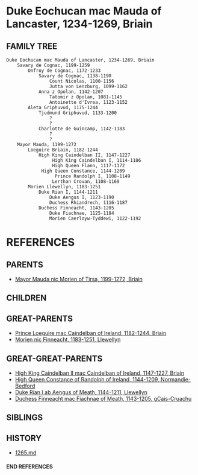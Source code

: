 # Duke Eochucan mac Mauda of Lancaster, 1234-1269, Briain

## FAMILY TREE

```
Duke Eochucan mac Mauda of Lancaster, 1234-1269, Briain
    Savary de Cognac, 1199-1259
        Onfroy de Cognac, 1172-1233
            Savary de Cognac, 1138-1190
                Count Nicolas, 1100-1156
                Jutta von Lenzburg, 1099-1162
            Anna z Opolan, 1142-1207
                Tatomir z Opolan, 1081-1145
                Antoinette d'Ivrea, 1123-1152
        Aleta Griphuvud, 1175-1244
            Tjudmund Griphuvud, 1133-1200
                ?
                ?
            Charlotte de Guincamp, 1142-1183
                ?
                ?
    Mayor Mauda, 1199-1272
        Loeguire Briain, 1182-1244
            High King Caindelban II, 1147-1227
                 High King Caindelban I, 1114-1186
                 High Queen Flann, 1117-1172
             High Queen Constance, 1144-1209
                  Prince Randolph I, 1108-1149
                 Lerthan Crovan, 1108-1169
        Morien Llewellyn, 1183-1251
            Duke Rian I, 1144-1211
                Duke Aengus I, 1123-1190
                Duchess Rhiandrech, 1116-1187
            Duchess Finneacht, 1143-1205
                Duke Fiachnae, 1125-1184
                Morien Caerloyw-Tyddewi, 1122-1192
```


# REFERENCES

## PARENTS 
* [Mayor Mauda nic Morien of Tirsa, 1199-1272, Briain](mauda_nic_morien_1199.md)

## CHILDREN 

## GREAT-PARENTS 
* [Prince Loeguire mac Caindelban of Ireland, 1182-1244, Briain](loeguire_mac_caindelban_1182.md)
* [Morien nic Finneacht, 1183-1251, Llewellyn](morien_nic_finneacht_1183.md)

## GREAT-GREAT-PARENTS 
* [High King Caindelban II mac Caindelban of Ireland, 1147-1227, Briain](caindelban_ii_mac_caindelban_1147.md)
* [High Queen Constance of Randolph of Ireland, 1144-1209, Normandie-Bedford](constance_randolph_1144.md)
* [Duke Rian I ab Aengus of Meath, 1144-1211, Llewellyn](rian_i_ab_aengus_1144.md)
* [Duchess Finneacht mac Fiachnae of Meath, 1143-1205, gCais-Cruachu](finneacht_mac_fiachnae_1143.md)
## SIBLINGS

 
## HISTORY
* [1265.md](../h/1265.md)

#### END REFERENCES
